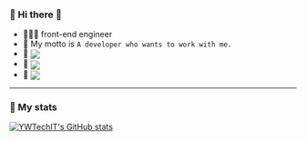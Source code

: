 ### 📍 Hi there 👋
- 🙋🏾‍♂️ front-end engineer
- 💬 My motto is `A developer who wants to work with me.`
- 📕 [<img align='center' src="https://github-readme-tistory-card.vercel.app/api/badge?name=ywtechit&theme=blue" >]([http://learnyouahaskell.com/functors-applicative-functors-and-monoids](https://ywtechit.tistory.com/))
- 📙 [<img align='center' src="http://mazassumnida.wtf/api/mini/generate_badge?boj=abcd8637" >](https://www.acmicpc.net/user/abcd8637)
- 📗 [<img align='center' src="https://wakatime.com/badge/user/a2df3af0-1f37-43d4-ad8a-f1783f6c19d8.svg" >](https://wakatime.com/@YWTechIT)

<!--
**YWTechIT/YWTechIT** is a ✨ _special_ ✨ repository because its `README.md` (this file) appears on your GitHub profile.

Here are some ideas to get you started:

- 🔭 I’m currently working on ...
- 🌱 I’m currently learning ...
- 👯 I’m looking to collaborate on ...
- 🤔 I’m looking for help with ...
- 💬 Ask me about ...
- 📫 How to reach me: ...
- 😄 Pronouns: ...
- ⚡ Fun fact: ...
-->

---
### 📍 My stats

[![YWTechIT's GitHub stats](https://github-readme-stats.vercel.app/api?username=YWTechIT&show_icons=true&theme=algolia&custom_title=YWTechIT's%20GitHub%20stats)](https://github.com/anuraghazra/github-readme-stats) 
